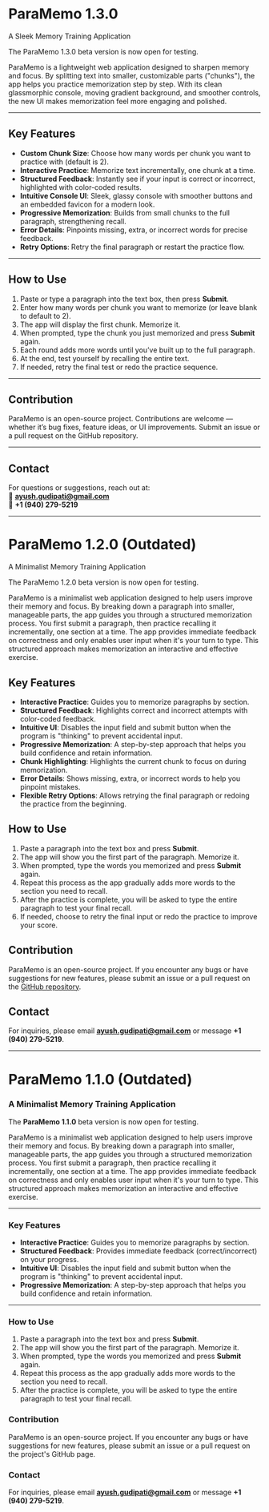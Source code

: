 # ParaMemo 1.3.0  
A Sleek Memory Training Application  

The ParaMemo 1.3.0 beta version is now open for testing.  

ParaMemo is a lightweight web application designed to sharpen memory and focus. By splitting text into smaller, customizable parts ("chunks"), the app helps you practice memorization step by step. With its clean glassmorphic console, moving gradient background, and smoother controls, the new UI makes memorization feel more engaging and polished.  

---

## Key Features  
- **Custom Chunk Size**: Choose how many words per chunk you want to practice with (default is 2).  
- **Interactive Practice**: Memorize text incrementally, one chunk at a time.  
- **Structured Feedback**: Instantly see if your input is correct or incorrect, highlighted with color-coded results.  
- **Intuitive Console UI**: Sleek, glassy console with smoother buttons and an embedded favicon for a modern look.  
- **Progressive Memorization**: Builds from small chunks to the full paragraph, strengthening recall.  
- **Error Details**: Pinpoints missing, extra, or incorrect words for precise feedback.  
- **Retry Options**: Retry the final paragraph or restart the practice flow.  

---

## How to Use  
1. Paste or type a paragraph into the text box, then press **Submit**.  
2. Enter how many words per chunk you want to memorize (or leave blank to default to 2).  
3. The app will display the first chunk. Memorize it.  
4. When prompted, type the chunk you just memorized and press **Submit** again.  
5. Each round adds more words until you’ve built up to the full paragraph.  
6. At the end, test yourself by recalling the entire text.  
7. If needed, retry the final test or redo the practice sequence.  

---

## Contribution  
ParaMemo is an open-source project. Contributions are welcome — whether it’s bug fixes, feature ideas, or UI improvements. Submit an issue or a pull request on the GitHub repository.  

---

## Contact  
For questions or suggestions, reach out at:  
📧 **ayush.gudipati@gmail.com**  
📱 **+1 (940) 279-5219**  

---

# ParaMemo 1.2.0 (Outdated)
A Minimalist Memory Training Application

The ParaMemo 1.2.0 beta version is now open for testing.

ParaMemo is a minimalist web application designed to help users improve their memory and focus. By breaking down a paragraph into smaller, manageable parts, the app guides you through a structured memorization process. You first submit a paragraph, then practice recalling it incrementally, one section at a time. The app provides immediate feedback on correctness and only enables user input when it's your turn to type. This structured approach makes memorization an interactive and effective exercise.

## Key Features
- **Interactive Practice**: Guides you to memorize paragraphs by section.  
- **Structured Feedback**: Highlights correct and incorrect attempts with color-coded feedback.  
- **Intuitive UI**: Disables the input field and submit button when the program is "thinking" to prevent accidental input.  
- **Progressive Memorization**: A step-by-step approach that helps you build confidence and retain information.  
- **Chunk Highlighting**: Highlights the current chunk to focus on during memorization.  
- **Error Details**: Shows missing, extra, or incorrect words to help you pinpoint mistakes.  
- **Flexible Retry Options**: Allows retrying the final paragraph or redoing the practice from the beginning.  

## How to Use
1. Paste a paragraph into the text box and press **Submit**.  
2. The app will show you the first part of the paragraph. Memorize it.  
3. When prompted, type the words you memorized and press **Submit** again.  
4. Repeat this process as the app gradually adds more words to the section you need to recall.  
5. After the practice is complete, you will be asked to type the entire paragraph to test your final recall.  
6. If needed, choose to retry the final input or redo the practice to improve your score.  


## Contribution
ParaMemo is an open-source project. If you encounter any bugs or have suggestions for new features, please submit an issue or a pull request on the [GitHub repository](https://github.com/ayushgudipati/ParaMemo).

## Contact
For inquiries, please email **ayush.gudipati@gmail.com** or message **+1 (940) 279-5219**.

---

# ParaMemo 1.1.0 (Outdated)

### **A Minimalist Memory Training Application**

The **ParaMemo 1.1.0** beta version is now open for testing.

ParaMemo is a minimalist web application designed to help users improve their memory and focus. By breaking down a paragraph into smaller, manageable parts, the app guides you through a structured memorization process. You first submit a paragraph, then practice recalling it incrementally, one section at a time. The app provides immediate feedback on correctness and only enables user input when it's your turn to type. This structured approach makes memorization an interactive and effective exercise.

---

### **Key Features**

* **Interactive Practice**: Guides you to memorize paragraphs by section.
* **Structured Feedback**: Provides immediate feedback (correct/incorrect) on your progress.
* **Intuitive UI**: Disables the input field and submit button when the program is "thinking" to prevent accidental input.
* **Progressive Memorization**: A step-by-step approach that helps you build confidence and retain information.

---

### **How to Use**

1.  Paste a paragraph into the text box and press **Submit**.
2.  The app will show you the first part of the paragraph. Memorize it.
3.  When prompted, type the words you memorized and press **Submit** again.
4.  Repeat this process as the app gradually adds more words to the section you need to recall.
5.  After the practice is complete, you will be asked to type the entire paragraph to test your final recall.

### **Contribution**

ParaMemo is an open-source project. If you encounter any bugs or have suggestions for new features, please submit an issue or a pull request on the project's GitHub page.

### **Contact**

For inquiries, please email **ayush.gudipati@gmail.com** or message **+1 (940) 279-5219**.
